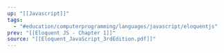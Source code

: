 ```yaml
---
up: "[[Javascript]]"
tags:
  - "#education/computerprogramming/languages/javascript/eloquentjs"
prev: "[[Eloquent JS - Chapter 1]]"
source: "[[Eloquent_JavaScript_3rdEdition.pdf]]"
---
```


